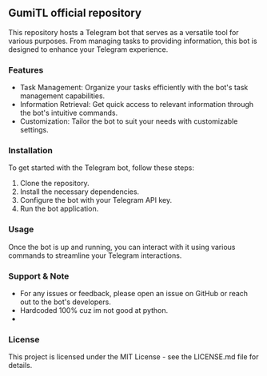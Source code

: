## GumiTL official repository

This repository hosts a Telegram bot that serves as a versatile tool for various purposes. From managing tasks to providing information, this bot is designed to enhance your Telegram experience.

### Features
- Task Management: Organize your tasks efficiently with the bot's task management capabilities.
- Information Retrieval: Get quick access to relevant information through the bot's intuitive commands.
- Customization: Tailor the bot to suit your needs with customizable settings.

### Installation
To get started with the Telegram bot, follow these steps:
1. Clone the repository.
2. Install the necessary dependencies.
3. Configure the bot with your Telegram API key.
4. Run the bot application.

### Usage
Once the bot is up and running, you can interact with it using various commands to streamline your Telegram interactions.

### Support & Note
- For any issues or feedback, please open an issue on GitHub or reach out to the bot's developers.
- Hardcoded 100% cuz im not good at python.
- 

### License
This project is licensed under the MIT License - see the LICENSE.md file for details.

